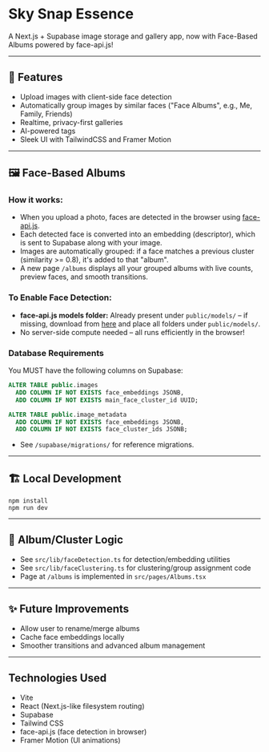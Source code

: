 # Sky Snap Essence

A Next.js + Supabase image storage and gallery app, now with Face-Based Albums powered by face-api.js!

---

## 🚀 Features
- Upload images with client-side face detection
- Automatically group images by similar faces ("Face Albums", e.g., Me, Family, Friends)
- Realtime, privacy-first galleries
- AI-powered tags
- Sleek UI with TailwindCSS and Framer Motion

---
## 🖼️ Face-Based Albums

### How it works:
- When you upload a photo, faces are detected in the browser using [face-api.js](https://justadudewhohacks.github.io/face-api.js/).
- Each detected face is converted into an embedding (descriptor), which is sent to Supabase along with your image.
- Images are automatically grouped: if a face matches a previous cluster (similarity >= 0.8), it's added to that "album".
- A new page `/albums` displays all your grouped albums with live counts, preview faces, and smooth transitions.

### To Enable Face Detection:
- **face-api.js models folder:** Already present under `public/models/` – if missing, download from [here](https://github.com/justadudewhohacks/face-api.js-models) and place all folders under `public/models/`.
- No server-side compute needed – all runs efficiently in the browser!

### Database Requirements
You MUST have the following columns on Supabase:
```sql
ALTER TABLE public.images
  ADD COLUMN IF NOT EXISTS face_embeddings JSONB,
  ADD COLUMN IF NOT EXISTS main_face_cluster_id UUID;

ALTER TABLE public.image_metadata
  ADD COLUMN IF NOT EXISTS face_embeddings JSONB,
  ADD COLUMN IF NOT EXISTS face_cluster_ids JSONB;
```
- See `/supabase/migrations/` for reference migrations.

---
## 🏗️ Local Development

```
npm install
npm run dev
```

---
## 🔗 Album/Cluster Logic
- See `src/lib/faceDetection.ts` for detection/embedding utilities
- See `src/lib/faceClustering.ts` for clustering/group assignment code
- Page at `/albums` is implemented in `src/pages/Albums.tsx`

---
## ✨ Future Improvements
- Allow user to rename/merge albums
- Cache face embeddings locally
- Smoother transitions and advanced album management
---

## Technologies Used
- Vite
- React (Next.js-like filesystem routing)
- Supabase
- Tailwind CSS
- face-api.js (face detection in browser)
- Framer Motion (UI animations)
